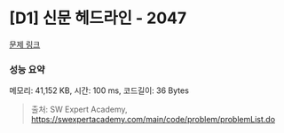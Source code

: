 # [D1] 신문 헤드라인 - 2047 

[문제 링크](https://swexpertacademy.com/main/code/problem/problemDetail.do?contestProbId=AV5QKsLaAy0DFAUq) 

### 성능 요약

메모리: 41,152 KB, 시간: 100 ms, 코드길이: 36 Bytes



> 출처: SW Expert Academy, https://swexpertacademy.com/main/code/problem/problemList.do